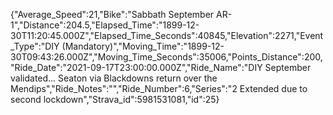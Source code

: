 {"Average_Speed":21,"Bike":"Sabbath September AR-1","Distance":204.5,"Elapsed_Time":"1899-12-30T11:20:45.000Z","Elapsed_Time_Seconds":40845,"Elevation":2271,"Event_Type":"DIY (Mandatory)","Moving_Time":"1899-12-30T09:43:26.000Z","Moving_Time_Seconds":35006,"Points_Distance":200,"Ride_Date":"2021-09-17T23:00:00.000Z","Ride_Name":"DIY September validated... Seaton via Blackdowns return over the Mendips","Ride_Notes":"","Ride_Number":6,"Series":"2 Extended due to second lockdown","Strava_id":5981531081,"id":25}